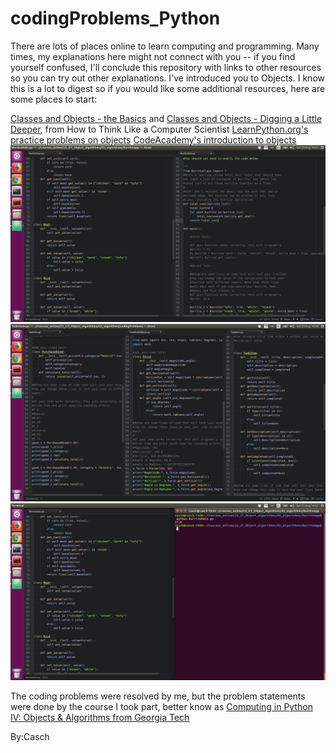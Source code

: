 # codingProblems_Python
There are lots of places online to learn computing and programming. Many times, my explanations here might not connect with you -- if you find yourself confused, I'll conclude this repository with links to other resources so you can try out other explanations.
I've introduced you to Objects. I know this is a lot to digest so if you would like some additional resources, here are some places to start:

[Classes and Objects - the Basics](http://interactivepython.org/courselib/static/thinkcspy/ClassesBasics/toctree.html) and [Classes and Objects - Digging a Little Deeper](http://interactivepython.org/courselib/static/thinkcspy/ClassesDiggingDeeper/toctree.html), from How to Think Like a Computer Scientist
[LearnPython.org's practice problems on objects](http://www.learnpython.org/en/Classes_and_Objects)
[CodeAcademy's introduction to objects](https://www.codecademy.com/learn/learn-python?composer_curriculum_redirect=python)
![top_page](/Image/1.png)
![top_page](/Image/3.png)
![top_page](/Image/2.png)

The coding problems were resolved by me, but the problem statements were done by the course I took part, better know as [Computing in Python IV: Objects & Algorithms from Georgia Tech](https://www.edx.org/course/computing-in-python-iv-objects-algorithms)

By:Casch
